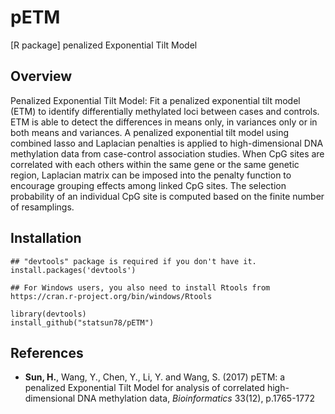 # pETM
[R package] penalized Exponential Tilt Model

## Overview

Penalized Exponential Tilt Model: Fit a penalized exponential tilt model (ETM) to identify differentially methylated loci between cases and controls. ETM is able to detect the differences in means only, in variances only or in both means and variances. A penalized exponential tilt model using combined lasso and Laplacian penalties is applied to high-dimensional DNA methylation data from case-control association studies. When CpG sites are correlated with each others within the same gene or the same genetic region, Laplacian matrix can be imposed into the penalty function to encourage grouping effects among linked CpG sites. The  selection probability of an individual CpG site is computed based on the finite number of resamplings. 

## Installation

```
## "devtools" package is required if you don't have it.  
install.packages('devtools')

## For Windows users, you also need to install Rtools from https://cran.r-project.org/bin/windows/Rtools

library(devtools)
install_github("statsun78/pETM")
```

## References

* **Sun, H.**, Wang, Y., Chen, Y., Li, Y. and Wang, S. (2017) pETM: a penalized Exponential Tilt Model for analysis of correlated high-dimensional DNA methylation data, *Bioinformatics* 33(12), p.1765-1772
